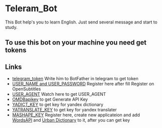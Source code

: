 # Teleram_Bot

This Bot help's you to learn English. Just send several message and start to study.


## To use this bot on your machine you need get tokens

## Links

- [telegram_token](https://telegram.me/botfather) Write him to BotFather in telegram to get token
- [USER_NAME and USER_PASSWORD](https://www.opensubtitles.org) Register here after fill Register on OpenSubtitles 
- [USER_AGENT](http://trac.opensubtitles.org/projects/opensubtitles/wiki/DevReadFirst) Watch here to get USER_AGENT
- [OMDBapikey](http://www.omdbapi.com/apikey.aspx) to get Generate API Key
- [YADICT_KEY](https://tech.yandex.ru/dictionary/) to get key for yandex dictionary 
- [YATRANSLATE_KEY](https://tech.yandex.ru/translate/) to get key for yandex translater
- [MASHAPE_KEY](market.mashape.com) Register here, create new applicateion and add [WordsAPI](https://market.mashape.com/wordsapi/wordsapi) and [Urban Dictionary](https://market.mashape.com/community/urban-dictionary) to it, after you can get key
